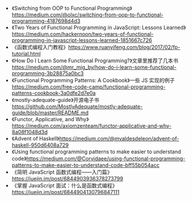 * 《Switching from OOP to Functional Programming》https://medium.com/@olxc/switching-from-oop-to-functional-programming-4187698d4d3
* 《Two Years of Functional Programming in JavaScript: Lessons Learned》https://medium.com/hackernoon/two-years-of-functional-programming-in-javascript-lessons-learned-1851667c726
* 《函数式编程入门教程》https://www.ruanyifeng.com/blog/2017/02/fp-tutorial.html
* 《How Do I Learn Some Functional Programming?》文章里推荐了几本书 https://medium.com/@mr_mig_by/how-do-i-learn-some-functional-programming-3b28875a0bc3
* 《Functional Programming Patterns: A Cookbook》一些 JS 实现的例子 https://medium.com/free-code-camp/functional-programming-patterns-cookbook-3a0dfe2d7e0a
* 《mostly-adequate-guide》开源电子书 https://github.com/MostlyAdequate/mostly-adequate-guide/blob/master/README.md
* 《Functor, Applicative, and Why》https://medium.com/axiomzenteam/functor-applicative-and-why-8a08f1048d3d
* 《Advent of Haskell》https://medium.com/@mvaldesdeleon/advent-of-haskell-950d6408a729
* 《Using functional programming patterns to make easier to understand code》https://medium.com/@Corvidaee/using-functional-programming-patterns-to-make-easier-to-understand-code-bff55b054acc
* 《简明 JavaScript 函数式编程——入门篇》https://juejin.im/post/6844903936378273799
* 《掌握 JavaScript 面试：什么是函数式编程》https://juejin.im/post/6844904130796847111
